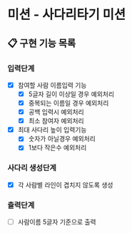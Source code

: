 # 미션 - 사다리타기 미션

## 📋 구현 기능 목록

### 입력단계

- [x] 참여할 사람 이름입력 기능
  - [x] 5글자 길이 이상일 경우 예외처리
  - [x] 중복되는 이름일 경우 예외처리
  - [x] 공백 입력시 예외처리
  - [x] 최소 참여자 예외처리
  
- [x] 최대 사다리 높이 입력기능
  - [x] 숫자가 아닐경우 예외처리
  - [x] 1보다 작은수 예외처리

### 사다리 생성단계

- [x] 각 사람별 라인이 겹치지 않도록 생성

### 츌력단계

- [ ] 사람이름 5글자 기준으로 출력